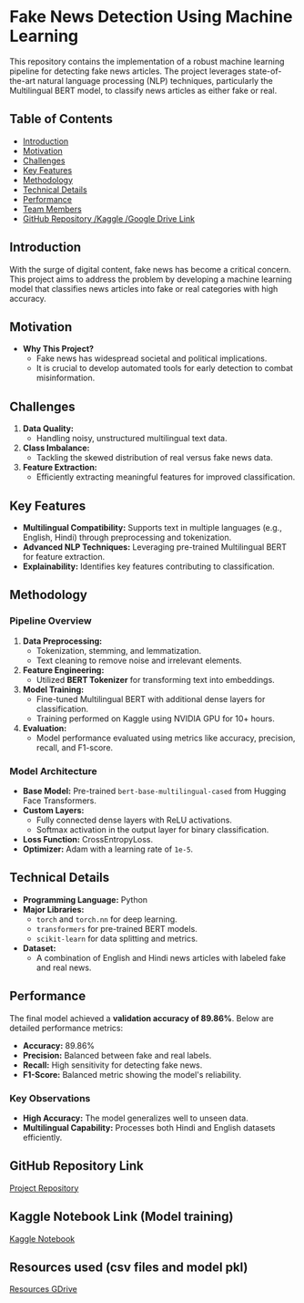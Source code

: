 # Fake News Detection Using Machine Learning

This repository contains the implementation of a robust machine learning pipeline for detecting fake news articles. The project leverages state-of-the-art natural language processing (NLP) techniques, particularly the Multilingual BERT model, to classify news articles as either fake or real.

## Table of Contents
- [Introduction](#introduction)
- [Motivation](#motivation)
- [Challenges](#challenges)
- [Key Features](#key-features)
- [Methodology](#methodology)
- [Technical Details](#technical-details)
- [Performance](#performance)
- [Team Members](#team-members)
- [GitHub Repository /Kaggle /Google Drive Link](#github-repository-link)

## Introduction

With the surge of digital content, fake news has become a critical concern. This project aims to address the problem by developing a machine learning model that classifies news articles into fake or real categories with high accuracy. 

## Motivation

- **Why This Project?**
  - Fake news has widespread societal and political implications.
  - It is crucial to develop automated tools for early detection to combat misinformation.

## Challenges

1. **Data Quality:** 
   - Handling noisy, unstructured multilingual text data.
2. **Class Imbalance:**
   - Tackling the skewed distribution of real versus fake news data.
3. **Feature Extraction:**
   - Efficiently extracting meaningful features for improved classification.

## Key Features

- **Multilingual Compatibility:** Supports text in multiple languages (e.g., English, Hindi) through preprocessing and tokenization.
- **Advanced NLP Techniques:** Leveraging pre-trained Multilingual BERT for feature extraction.
- **Explainability:** Identifies key features contributing to classification.

## Methodology

### Pipeline Overview
1. **Data Preprocessing:**
   - Tokenization, stemming, and lemmatization.
   - Text cleaning to remove noise and irrelevant elements.
2. **Feature Engineering:**
   - Utilized **BERT Tokenizer** for transforming text into embeddings.
3. **Model Training:**
   - Fine-tuned Multilingual BERT with additional dense layers for classification.
   - Training performed on Kaggle using NVIDIA GPU for 10+ hours.
4. **Evaluation:**
   - Model performance evaluated using metrics like accuracy, precision, recall, and F1-score.

### Model Architecture
- **Base Model:** Pre-trained `bert-base-multilingual-cased` from Hugging Face Transformers.
- **Custom Layers:**
  - Fully connected dense layers with ReLU activations.
  - Softmax activation in the output layer for binary classification.
- **Loss Function:** CrossEntropyLoss.
- **Optimizer:** Adam with a learning rate of `1e-5`.

## Technical Details

- **Programming Language:** Python
- **Major Libraries:**
  - `torch` and `torch.nn` for deep learning.
  - `transformers` for pre-trained BERT models.
  - `scikit-learn` for data splitting and metrics.
- **Dataset:**
  - A combination of English and Hindi news articles with labeled fake and real news.

## Performance

The final model achieved a **validation accuracy of 89.86%**. Below are detailed performance metrics:

- **Accuracy:** 89.86%
- **Precision:** Balanced between fake and real labels.
- **Recall:** High sensitivity for detecting fake news.
- **F1-Score:** Balanced metric showing the model's reliability.

### Key Observations
- **High Accuracy:** The model generalizes well to unseen data.
- **Multilingual Capability:** Processes both Hindi and English datasets efficiently.

## GitHub Repository Link

[Project Repository](https://github.com/rishik-ashili/ML-FAKE-NEWS-PROJECT/tree/master)   

## Kaggle Notebook Link (Model training)

[Kaggle Notebook](https://www.kaggle.com/code/rishikashili/ml-fake-news)   

## Resources used (csv files and model pkl)  

[Resources GDrive](https://drive.google.com/drive/folders/12UotjF9RAj4yCq-TRHFySdT74NDJryJu?usp=sharing)   


